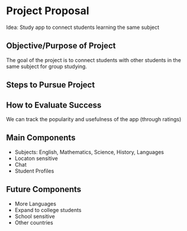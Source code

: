 Project Proposal
================
Idea: Study app to connect students learning the same subject 

Objective/Purpose of Project
--------
The goal of the project is to connect students with other students in the same subject for group studying.

Steps to Pursue Project
----------------------


How to Evaluate Success
-----------------------
We can track the popularity and usefulness of the app (through ratings)

Main Components
-----
*   Subjects: English, Mathematics, Science, History, Languages
*   Locaton sensitive
*   Chat
*   Student Profiles

Future Components
-----
*   More Languages
*   Expand to college students
*   School sensitive
*   Other countries





